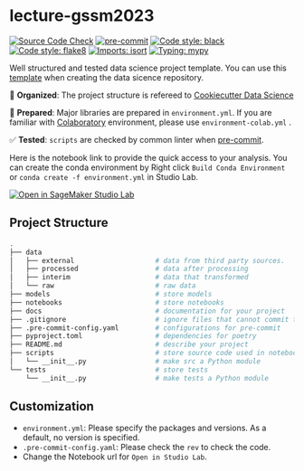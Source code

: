 # lecture-gssm2023

[![Source Code Check](https://github.com/icoxfog417/datascience-template/actions/workflows/ci.yml/badge.svg)](https://github.com/icoxfog417/datascience-template/actions/workflows/ci.yml)
[![pre-commit](https://img.shields.io/badge/pre--commit-enabled-brightgreen?logo=pre-commit&logoColor=white)](https://github.com/pre-commit/pre-commit)
[![Code style: black](https://img.shields.io/badge/code%20style-black-000000.svg)](https://github.com/psf/black)
[![Code style: flake8](https://img.shields.io/badge/code%20style-flake8-black)](https://github.com/PyCQA/flake8)
[![Imports: isort](https://img.shields.io/badge/%20imports-isort-%231674b1?style=flat&labelColor=ef8336)](https://pycqa.github.io/isort/)
[![Typing: mypy](https://img.shields.io/badge/typing-mypy-blue)](https://github.com/python/mypy)

Well structured and tested data science project template. You can use this [template](https://docs.github.com/ja/repositories/creating-and-managing-repositories/creating-a-repository-from-a-template) when creating the data sicence repository.


📁 **Organized**: The project structure is refereed to [Cookiecutter Data Science](https://github.com/drivendata/cookiecutter-data-science)

🚀 **Prepared**: Major libraries are prepared in `environment.yml`. If you are familiar with [Colaboratory](https://colab.research.google.com/?utm_source=scs-index) environment, please use `environment-colab.yml` .

✅ **Tested**: `scripts` are checked by common linter when [pre-commit](https://pre-commit.com/).

Here is the notebook link to provide the quick access to your analysis. You can create the conda environment by Right click `Build Conda Environment` or `conda create -f environment.yml` in Studio Lab.

[![Open in SageMaker Studio Lab](https://studiolab.sagemaker.aws/studiolab.svg)](https://studiolab.sagemaker.aws/import/github/icoxfog417/datascience-template/blob/main/notebooks/example.ipynb)

## Project Structure

```bash
.
├── data
│   ├── external                    # data from third party sources.
│   ├── processed                   # data after processing
│   ├── interim                     # data that transformed
│   └── raw                         # raw data
├── models                          # store models
├── notebooks                       # store notebooks
├── docs                            # documentation for your project
├── .gitignore                      # ignore files that cannot commit to Git
├── .pre-commit-config.yaml         # configurations for pre-commit
├── pyproject.toml                  # dependencies for poetry
├── README.md                       # describe your project
├── scripts                         # store source code used in notebook
│   └── __init__.py                 # make src a Python module
└── tests                           # store tests
    └── __init__.py                 # make tests a Python module
```

## Customization

* `environment.yml`: Please specify the packages and versions. As a default, no version is specified.
* `.pre-commit-config.yaml`: Please check the `rev` to check the code.
* Change the Notebook url for `Open in Studio Lab`.

